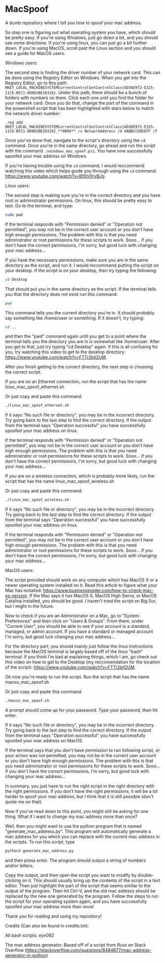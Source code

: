 # MacSpoof
A dumb repository where I tell you how to spoof your mac address.

So step one is figuring out what operating system you have, which should be pretty easy. If you're using Windows, just go down a bit, and you should see some directions. If you're using linux, you can just go a bit further down. If you're using MacOS, scroll past the Linux section and you should see a guide for MacOS users.

Windows users:

The second step is finding the driver number of your network card. This can be done using the Registry Editor on Windows. When you get into the Registry Editor, go to this path: `HKEY_LOCAL_MACHINESYSTEMCurrentControlSetControlClass{4D36E972-E325-11CE-BFC1-08002BE10318}`. Under this path, there should be a bunch of folders with numbers on them. Click each one until you find the folder for your network card. Once you do that, change the part of the command in the powershell script that has been highlighted with stars below to match the network driver number: 

`_reg add HKEY_LOCAL_MACHINESYSTEMCurrentControlSetControlClass{4D36E972-E325-11CE-BFC1-08002BE10318}_**0004** /v NetworkAddress /d AABBCCDDEEFF /f`

Once you've done that, navigate to the script's directory using the `cd` command. Once you're in the same directory, go ahead and run the script with the command `./windows_mac_spoof.ps1`. You have now successfully spoofed your mac address on Windows. 

If you're having trouble using the `cd` command, I would reccommend watching this video which helps guide you through using the `cd` command: https://www.youtube.com/watch?v=BfXh11ryBJg.

Linux users:

The second step is making sure you're in the correct directory and you have root or administrator permissions. On linux, this should be pretty easy to test. Go to the terminal, and type:

```bash
sudo pwd
```

If the terminal responds with "Permission denied" or "Operation not permitted", you may not be in the correct user account or you don't have high enough permissions. The problem with this is that you need administrator or root permissions for these scripts to work. Sooo... if you don't have the correct permissions, I'm sorry, but good luck with changing your mac address...

If you have the necessary permissions, make sure you are in the same directory as the script, and run it. I would reccommend putting the script on your desktop. If the script is on your desktop, then try typing the following:

```bash
cd Desktop
```
That should put you in the same directory as the script. If the terminal tells you that the directory does not exist run this command:

```bash
pwd
```
This command tells you the current directory you're in. It should probably say something like /home/user or something. If it doesn't, try typing:

```bash
cd ..
```
and then the "pwd" command again until you get to a point where the terminal tells you the directory you are in is somewhat like /home/user. After you get to that, just try typing "cd Desktop" again. If this is all confusing for you, try watching this video to get to the desktop directory: https://www.youtube.com/watch?v=FTTr2bjI2UM.

After you finish getting to the correct directory, the next step is choosing the correct script.

If you are on an Ethernet connection, run the script that has the name linux_mac_spoof_ethernet.sh

Or just copy and paste this command:
```bash
./linux_mac_spoof_ethernet.sh
```

If it says "No such file or directory", you may be in the incorrect directory. Try going back to the last step to find the correct directory. If the output from the terminal says "Operation successful" you have successfully spoofed your mac address on linux.

If the terminal responds with "Permission denied" or "Operation not permitted", you may not be in the correct user account or you don't have high enough permissions. The problem with this is that you need administrator or root permissions for these scripts to work. Sooo... if you don't have the correct permissions, I'm sorry, but good luck with changing your mac address...

If you are on a wireless connection, which is probably more likely, run the script that has the name linux_mac_spoof_wireless.sh

Or just copy and paste this command:
```bash
./linux_mac_spoof_wireless.sh
```

If it says "No such file or directory", you may be in the incorrect directory. Try going back to the last step to find the correct directory. If the output from the terminal says "Operation successful" you have successfully spoofed your mac address on linux.

If the terminal responds with "Permission denied" or "Operation not permitted", you may not be in the correct user account or you don't have high enough permissions. The problem with this is that you need administrator or root permissions for these scripts to work. Sooo... if you don't have the correct permissions, I'm sorry, but good luck with changing your mac address...

MacOS users:

The script provided should work on any computer which has MacOS X or a newer operating system installed on it. Read this article to figure what your Mac has isntalled: https://www.businessinsider.com/how-to-check-mac-os-version. If the Mac says it has MacOS X, MacOS High Sierra, or MacOS Catalina installed, you should be good. I haven't tried the script on Big Sur, but I might in the future. 

Now to check if you are an Administrator on a Mac, go to "System Preferences" and then click on "Users & Groups". From there, under "Current User", you should be able to see if your account is a standard, managed, or admin account. If you have a standard or managed account I'm sorry, but good luck changing your mac address...

For the directory part, you should mainly just follow the linux instructions because the MacOS terminal is largely based off of the linux "bash" terminal. If you think I'm bad at explaining things, which I am, go check out this video on how to get to the Desktop (my reccomendation for the location of the script): https://www.youtube.com/watch?v=FTTr2bjI2UM.

Ok now you're ready to run the script. Run the script that has the name macos_mac_spoof.sh

Or just copy and paste this command:
```bash
./macos_mac_spoof.sh
```

A prompt should come up for your password. Type your password, then hit enter.

If it says "No such file or directory", you may be in the incorrect directory. Try going back to the last step to find the correct directory. If the output from the terminal says "Operation successful" you have successfully spoofed your mac address on MacOS.

If the terminal says that you don't have permission to run following script, or your action was not permitted, you may not be in the correct user account or you don't have high enough permissions. The problem with this is that you need administrator or root permissions for these scripts to work. Sooo... if you don't have the correct permissions, I'm sorry, but good luck with changing your mac address...


In summary, you just have to run the right script in the right directory with the right permissions. If you don't have the right permissions, it will be a lot harder to spoof your mac address, but I think that it is still possible (don't quote me on that).

Now if you've read down to this point, you might still be asking for one thing. What if I want to change my mac address more than once?

Well, then you might want to use the python program that is named "generate_mac_address.py". This program will automatically generate a mac address for you which you can replace with the current mac address in the scripts. To run this script, type
```bash
python3 generate_mac_address.py
```
and then press enter. The program should output a string of numbers and/or letters. 

Copy the output, and then open the script you want to modify by double-clicking on it. This should usually bring up the contents of the script in a text editor. Then just highlight the part of the script that seems similar to the output of the program. Then hit Ctrl-V, and the old mac address should be replaced by the new one generated by the program. Follow the steps to run the script for your operating system again, and you have successfully spoofed your mac address more than once!

Thank you for reading and using my repository!

Credits (Can also be found in credits.txt):

All bash scripts: eyx092

The mac address generator: Based off of a script from Russ on Stack Overflow (https://stackoverflow.com/questions/8484877/mac-address-generator-in-python)
